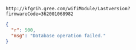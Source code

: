 `http://kfgrih.gree.com/wifiModule/Lastversion?firmwareCode=362001068982`

```json
{
  "r": 500,
  "msg": "Database operation failed."
}
```